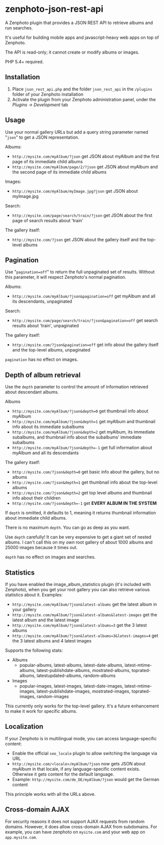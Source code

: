 zenphoto-json-rest-api
=================================

A Zenphoto plugin that provides a JSON REST API to retrieve albums and run searches. 

It's useful for building mobile apps and javascript-heavy web apps on top of Zenphoto.

The API is read-only; it cannot create or modify albums or images.

PHP 5.4+ required.

## Installation
1. Place `json_rest_api.php` and the folder `json_rest_api` in the `/plugins` folder of your Zenphoto installation
2. Activate the plugin from your Zenphoto administration panel, under the *Plugins -> Development* tab
    
## Usage
Use your normal gallery URLs but add a query string parameter named "`json`" to get a JSON representation.

Albums:
* `http://mysite.com/myAlbum/?json` get JSON about myAlbum and the first page of its immediate child albums
* `http://mysite.com/myAlbum/page/2/?json` get JSON about myAlbum and the second page of its immediate child albums

Images:
* `http://mysite.com/myAlbum/myImage.jpg?json` get JSON about myImage.jpg

Search:
* `http://mysite.com/page/search/train/?json` get JSON about the first page of search results about 'train'

The gallery itself:
* `http://mysite.com/?json` get JSON about the gallery itself and the top-level albums

## Pagination
Use "`pagination=off`" to return the full unpaginated set of results.  Without this parameter, it will respect Zenphoto's normal pagination.

Albums:
* `http://mysite.com/myAlbum/?json&pagination=off` get myAlbum and all its descendants, unpaginated

Search:
* `http://mysite.com/page/search/train/?json&pagination=off` get search results about 'train', unpaginated

The gallery itself:
* `http://mysite.com/?json&pagination=off` get info about the gallery itself and the top-level albums, unpaginated

`pagination` has no effect on images.

## Depth of album retrieval
Use the `depth` parameter to control the amount of information retrieved about descendant albums.  

Albums
* `http://mysite.com/myAlbum/?json&depth=0` get thumbnail info about myAlbum
* `http://mysite.com/myAlbum/?json&depth=1` get myAlbum and thumbnail info about its immediate subalbums
* `http://mysite.com/myAlbum/?json&depth=2` get myAlbum, its immediate subalbums, and thumbnail info about the subalbums' immediate subalbums
* `http://mysite.com/myAlbum/?json&depth=-1` get full information about myAlbum and all its descendants

The gallery itself:
* `http://mysite.com/?json&depth=0` get basic info about the gallery, but no albums
* `http://mysite.com/?json&depth=1` get thumbnail info about the top-level albums
* `http://mysite.com/?json&depth=2` get top level albums and thumbnail info about their children
* `http://mysite.com/?json&depth=-1` get **EVERY ALBUM IN THE SYSTEM**

If `depth` is omitted, it defaults to 1, meaning it returns thumbnail information about immediate child albums.

There is no maximum `depth`.  You can go as deep as you want.

Use `depth` carefully!  It can be very expensive to get a giant set of nested albums.  I can't call this on my *own* root gallery of about 1000 albums and 25000 images because it times out.

`depth` has no effect on images and searches.

## Statistics
If you have enabled the image_album_statistics plugin (it's included with Zenphoto), when you get your root gallery you can also retrieve various statistics about it.  Examples:
* `http://mysite.com/myAlbum/?json&latest-albums` get the latest album in your gallery
* `http://mysite.com/myAlbum/?json&latest-albums&latest-images` get the latest album and the latest image
* `http://mysite.com/myAlbum/?json&latest-albums=3` get the 3 latest albums
* `http://mysite.com/myAlbum/?json&latest-albums=3&latest-images=4` get the 3 latest albums and 4 latest images

Supports the following stats:
* Albums
  * popular-albums, latest-albums, latest-date-albums, latest-mtime-albums, latest-publishdate-albums, mostrated-albums, toprated-albums, latestupdated-albums, random-albums
* Images
  * popular-images, latest-images, latest-date-images, latest-mtime-images, latest-publishdate-images, mostrated-images, toprated-images, random-images

This currently only works for the top-level gallery.  It's a future enhancement to make it work for specific albums.

## Localization
If your Zenphoto is in multilingual mode, you can access language-specific content:
* Enable the official `seo_locale` plugin to allow switching the language via URL
* `http://mysite.com/<locale>/myAlbum/?json` now gets JSON about myAlbum in that locale, if any language-specific content exists.  Otherwise it gets content for the default language.
* Example: `http://mysite.com/de_DE/myAlbum/?json` would get the German content

This principle works with all the URLs above.

## Cross-domain AJAX
For security reasons it does not support AJAX requests from random domains. However, it does allow cross-domain AJAX from subdomains.   For example, you can have zenphoto on `mysite.com` and your web app on `app.mysite.com`.
